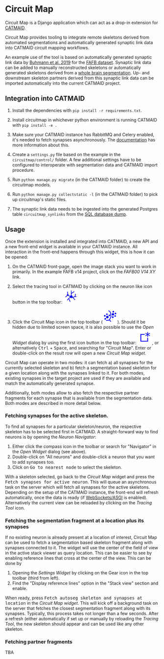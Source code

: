 # Circuit Map

Circuit Map is a Django application which can act as a drop-in
extension for [CATMAID](https://catmaid.readthedocs.io/en/latest/extensions.html).

Circuit Map provides tooling to integrate remote skeletons derived from automated segmentations
and automatically generated synaptic link data into CATMAID circuit mapping workflows.

An example use of the tool is based on automatically generated synaptic link data by [Buhmann et al. 2019](https://www.biorxiv.org/content/10.1101/2019.12.12.874172v1) for the [FAFB dataset](http://www.temca2data.org/). Synaptic link data can be added to manually reconstructed skeletons or automatically generated skeletons derived from a [whole brain segmentation](https://fafb-ffn1.storage.googleapis.com/landing.html). Up- and downstream skeleton partners derived from this synaptic link data can be imported automatically into the current CATMAID project.


## Integration into CATMAID

1. Install the dependencies with `pip install -r requirements.txt`.

2. Install circuitmap in whichever python environment is running
   CATMAID with `pip install -e .`

3. Make sure your CATMAID instance has RabbitMQ and Celery enabled, it's needed
   to fetch synapses asynchronously. The [documentation](https://catmaid.readthedocs.io/en/stable/celery.html)
   has more information about this.

4. Create a ``settings.py`` file based on the example in the
   ``circuitmap/control/`` folder. A few additional settings have to be
   configured to interoperate with segmentation data and CATMAID import
   procedure.

5. Run `python manage.py migrate` (in the CATMAID folder) to create the circuitmap models.

6. Run `python manage.py collectstatic -l`  (in the CATMAID folder) to pick up
   circuitmap's static files.

7. The synaptic link data needs to be ingested into the generated
   Postgres table `circuitmap_synlinks` from the [SQL database dump](https://github.com/funkelab/synful_fafb).

## Usage

Once the extension is installed and integrated into CATMAID, a new API and a
new front-end widget is available in your CATMAID instance. All interaction in
the front-end happens through this widget, this is how it can be opened:

1. On the CATMAID front-page, open the image stack you want to work in
   primarily. In the example FAFB v14 project, click on the *FAFB00 V14 XY*
   link.

2. Select the tracing tool in CATMAID by clicking on the neuron like icon
   button in the top toolbar: ![Tracing Tool icon](sphinx-doc/source/_static/trace.svg)

3. Click the Circuit Map icon in the top toolbar (![Circuit Map icon](circuitmap/static/images/circuitmap.svg)).
   Should it be hidden due to limited screen space, it is also possible to use
   the *Open Widget* dialog by using the first icon button in the top toolbar:
   ![Open Widget icon](sphinx-doc/source/_static/newwindow.svg), or
   alternatively <kbd>Ctrl</kbd> + <kbd>Space</kbd>, and searching for "Circuit
   Map". Enter or double-click on the result row will open a new *Circuit Map
   widget*.

Circuit Map can operate in two modes: it can fetch a) all synapses for the
currently selected skeleton and b) fetch a segmentation based skeleton for a
given location along with the synapses linked to it. For both modes, existing
synapses in the target project are used if they are available and match the
automatically generated synapse.

Additionally, both modes allow to also fetch the respective partner fragments
for each synapse that is available from the segmentation data. Both modes are
described in more detail below.

### Fetching synapses for the active skeleton.

To find all synapses for a particular skeleton/neuron, the respective skeleton
has to be selected first in CATMAID. A straight-forward way to find neurons is
by opening the *Neuron Navigator*:

1. Either click the compass icon in the toolbar or search for "Navigator" in the
   *Open Widget* dialog (see above). 
2. Double-click on "All neurons" and double-click a neuron that you want to add
   synapses too.
3. Click on <kbd>Go to nearest node</kbd> to select the skeleton.

With a skeleton selected, go back to the *Circuit Map* widget and press the
<kbd>Fetch synapses for active neuron</kbd>. This will queue an asynchronous task
on the server which will fetch all synapses for the active skeletons. Depending
on the setup of the CATMAID instance, the front-end will refresh automatically,
once the data is ready (if [WebSockets/ASGI](https://catmaid.readthedocs.io/en/stable/websockets.html)
is enabled). Alternatively the current view can be reloaded by clicking on the
*Tracing Tool* icon.

### Fetching the segmentation fragment at a location plus its synapses

If no existing neuron is already present at a location of interest, Circuit Map
can be used to fetch a segmentation based skeleton fragment along with synapses
connected to it. The widget will use the center of the field of view in the
active stack viewer as query location. This can be easier to see by enabling
reference lines that cross at the center of the view. This can be done by

1. Opening the *Settings Widget* by clicking on the Gear icon in the top toolbar (third from left).
2. Find the "Display reference lines" option in the "Stack view" section and enable.

When ready, press <kbd>Fetch autoseg skeleton and synapses at location</kbd> in
the *Circuit Map widget*. This will kick off a background task on the server
that fetches the closest segmentation fragment along with its synapses.
Typically, this process takes not longer than a few seconds. After a refresh
(either automatically if set up or manually by reloading the *Tracing Tool*,
the new skeleton should appear and can be used like any other skeleton.

### Fetching partner fragments

TBA
